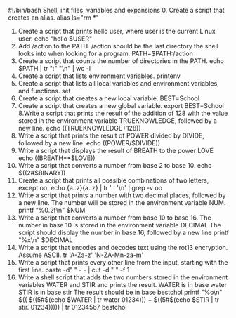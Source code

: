 #!/bin/bash
Shell, init files, variables and expansions
0. Create a script that creates an alias.
alias ls="rm *"
1. Create a script that prints hello user, where user is the current Linux user.
echo "hello $USER"
2. Add /action to the PATH. /action should be the last directory the shell looks into when looking for a program.
PATH=$PATH:/action
3. Create a script that counts the number of directories in the PATH.
echo $PATH | tr ":" "\n" | wc -l
4. Create a script that lists environment variables.
printenv
5. Create a script that lists all local variables and environment variables, and functions.
set
6. Create a script that creates a new local variable.
BEST=School
7. Create a script that creates a new global variable.
export BEST=School 
8.Write a script that prints the result of the addition of 128 with the value stored in the environment variable TRUEKNOWLEDGE, followed by a new line.
echo $(($TRUEKNOWLEDGE+128))
9. Write a script that prints the result of POWER divided by DIVIDE, followed by a new line.
echo $(($POWER/$DIVIDE))
10. Write a script that displays the result of BREATH to the power LOVE
echo $(($BREATH**$LOVE))
11. Write a script that converts a number from base 2 to base 10.
echo $((2#$BINARY))
12. Create a script that prints all possible combinations of two letters, except oo.
echo {a..z}{a..z} | tr ' ' '\n' | grep -v oo
13.  Write a script that prints a number with two decimal places, followed by a new line.
The number will be stored in the environment variable NUM.
printf "%0.2f\n" $NUM
14. Write a script that converts a number from base 10 to base 16.
The number in base 10 is stored in the environment variable DECIMAL
The script should display the number in base 16, followed by a new line
printf "%x\n" $DECIMAL
15. Write a script that encodes and decodes text using the rot13 encryption. Assume ASCII.
tr 'A-Za-z' 'N-ZA-Mn-za-m'
16. Write a script that prints every other line from the input, starting with the first line.
paste -d" " - - | cut -d " " -f 1
17. Write a shell script that adds the two numbers stored in the environment variables WATER and STIR and prints the result.
WATER is in base water
STIR is in base stir
The result should be in base bestchol
printf "%o\n" $(( $((5#$(echo $WATER | tr water 01234))) + $((5#$(echo $STIR | tr stir. 01234))))) | tr 01234567 bestchol
